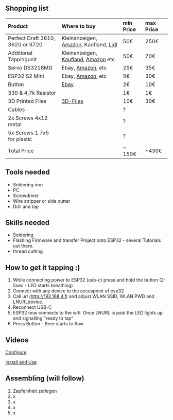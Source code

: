 ## Shopping list
|Product  | Where to buy | min Price | max Price |
| :------------ | :------------ | :------------ | :------------ |
|Perfect Draft 3610, 3620 or 3720| Kleinanzeigen, [Amazon](https://www.amazon.de/dp/B004GCK1IE/ "Amazon"), Kaufland, [Lidl](https://www.lidl.de/p/philips-bierzapfanlage-perfect-draft-hd3720-25-70-w-temperatur-fuellstandsanzeige/p100348588 "Lidl")   | 50€| 250€|
|Additional Tappingunit   |Kleinanzeigen, [Kaufland](https://www.kaufland.de/product/337392320/ "Kaufland"), [Amazon](https://www.amazon.de/dp/B01DL7KJZO "Amazon") etc    | 50€|70€|
|Servo DS3218MG   | Ebay, [Amazon](https://www.amazon.de/s?k=DS3218MG "Amazon"), etc   | 25€|35€|
|ESP32 S2 Mini   | Ebay, [Amazon](https://www.amazon.de/s?k=ESP32+S2+Mini "Amazon"), etc  | 5€  |30€|
|Button   | [Ebay](https://www.ebay.de/itm/153584909158? "Ebay")  |2€ | 10€|
|330 & 4,7k  Resistor|   |1€ | 1€|
|3D Printed Files   | [3D-Files](https://codeberg.org/amiss.widen751/LN-Beertap/src/branch/master/ "3D-Files")| 10€ | 30€ |
|Cables  |   | ?|
|2x Screws 4x12 metal |   | ?|
|5x Screws 1.7x5 for plastic |   | ?|
|Total Price |   | ~ 150€| ~430€|

## Tools needed
- Soldering iron
- PC
- Screwdriver
- Wire stripper or side cutter
- Drill and tap

## Skills needed
- Soldering
- Flashing Firmware and transfer Project onto ESP32 - several Tutorials out there. 
- thread cutting 


## How to get it tapping :)
1. While connecting power to ESP32 (usb-c) press and hold the button (2-5sec - LED starts breathing)
2. Connect with any device to the accespoint of esp32
3. Call url (http://192.168.4.1) and adjust WLAN SSID, WLAN PWD and LNURLdevice.
4. Reconnect USB-C
5. ESP32 now connects to the wifi. Once LNURL is paid the LED lights up and signalling "ready to tap"
6. Press Button - Beer starts to flow

## Videos

[Configure](doc/videos/Configure.mp4 "Configure")

[Install and Use](doc/videos/Install%20and%20Use.mp4 "Install and Use")

## Assembling  (will follow)
1. Zapfeinheit zerlegen
2. x
3. x
4. x
5. x